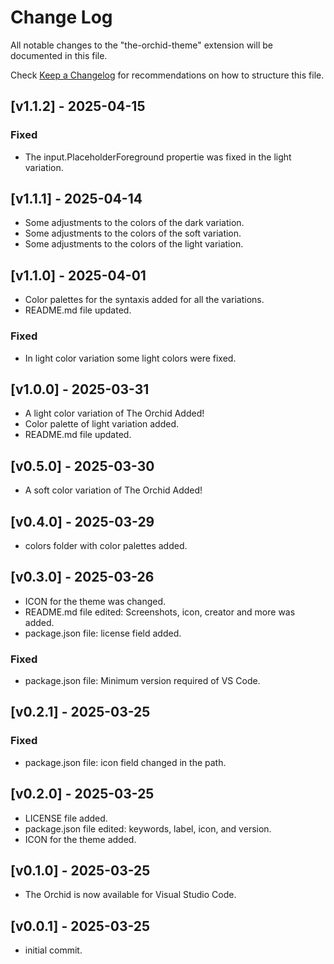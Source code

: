 # Change Log

All notable changes to the "the-orchid-theme" extension will be documented in this file.

Check [Keep a Changelog](http://keepachangelog.com/) for recommendations on how to structure this file.

## [v1.1.2] - 2025-04-15

### Fixed

- The input.PlaceholderForeground propertie was fixed in the light variation.

## [v1.1.1] - 2025-04-14

- Some adjustments to the colors of the dark variation.
- Some adjustments to the colors of the soft variation.
- Some adjustments to the colors of the light variation.

## [v1.1.0] - 2025-04-01

- Color palettes for the syntaxis added for all the variations.
- README.md file updated.

### Fixed

- In light color variation some light colors were fixed.

## [v1.0.0] - 2025-03-31

- A light color variation of The Orchid Added!
- Color palette of light variation added.
- README.md file updated.

## [v0.5.0] - 2025-03-30

- A soft color variation of The Orchid Added!

## [v0.4.0] - 2025-03-29

- colors folder with color palettes added.

## [v0.3.0] - 2025-03-26

- ICON for the theme was changed.
- README.md file edited: Screenshots, icon, creator  and more was added.
- package.json file: license field added.

### Fixed

- package.json file: Minimum version required of VS Code.

## [v0.2.1] - 2025-03-25

### Fixed

- package.json file: icon field changed in the path.

## [v0.2.0] - 2025-03-25

- LICENSE file added.
- package.json file edited: keywords, label, icon, and version.
- ICON for the theme added.

## [v0.1.0] - 2025-03-25

- The Orchid is now available for Visual Studio Code.

## [v0.0.1] - 2025-03-25

- initial commit.
